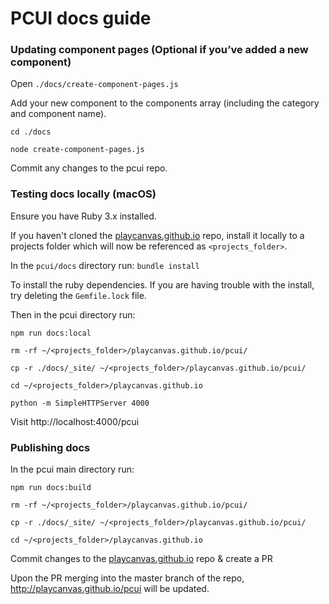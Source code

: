 
# PCUI docs guide

### Updating component pages (Optional if you’ve added a new component)

Open `./docs/create-component-pages.js`

Add your new component to the components array (including the category and component name).

`cd ./docs`

`node create-component-pages.js`

Commit any changes to the pcui repo.

### Testing docs locally (macOS)

Ensure you have Ruby 3.x installed.

If you haven't cloned the [playcanvas.github.io](https://github.com/playcanvas/playcanvas.github.io) repo, install it locally to a projects folder which will now be referenced as `<projects_folder>`.

In the `pcui/docs` directory run:
`bundle install`

To install the ruby dependencies. If you are having trouble with the install, try deleting the `Gemfile.lock` file.

Then in the pcui directory run:

`npm run docs:local`

`rm -rf ~/<projects_folder>/playcanvas.github.io/pcui/`

`cp -r ./docs/_site/ ~/<projects_folder>/playcanvas.github.io/pcui/`

`cd ~/<projects_folder>/playcanvas.github.io`

`python -m SimpleHTTPServer 4000`

Visit http://localhost:4000/pcui

### Publishing docs

In the pcui main directory run:

`npm run docs:build`

`rm -rf ~/<projects_folder>/playcanvas.github.io/pcui/`

`cp -r ./docs/_site/ ~/<projects_folder>/playcanvas.github.io/pcui/`

`cd ~/<projects_folder>/playcanvas.github.io`

Commit changes to the [playcanvas.github.io](https://github.com/playcanvas/playcanvas.github.io) repo & create a PR

Upon the PR merging into the master branch of the repo, http://playcanvas.github.io/pcui will be updated.

